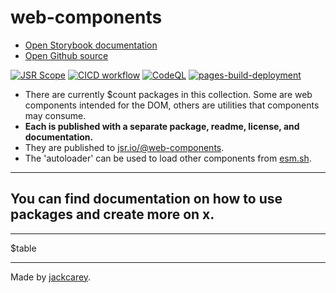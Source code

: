 # web-components

-   [Open Storybook documentation](https://jackcarey.co.uk/web-components/storybook-static/)
-   [Open Github source](https://github.com/jackcarey/web-components)

[![JSR Scope](https://jsr.io/badges/@web-components)](https://jsr.io/@web-components)
[![CICD workflow](https://github.com/jackcarey/web-components/actions/workflows/cicd.yml/badge.svg?branch=main)](https://github.com/jackcarey/web-components/actions/workflows/cicd.yml?query=branch%3Amain)
[![CodeQL](https://github.com/jackcarey/web-components/actions/workflows/github-code-scanning/codeql/badge.svg)](https://github.com/jackcarey/web-components/actions/workflows/github-code-scanning/codeql)
[![pages-build-deployment](https://github.com/jackcarey/web-components/actions/workflows/pages/pages-build-deployment/badge.svg)](https://github.com/jackcarey/web-components/actions/workflows/pages/pages-build-deployment)

-   There are currently $count packages in this collection. Some are web components intended for the DOM, others are utilities that components may consume.
-   **Each is published with a separate package, readme, license, and documentation.**
-   They are published to [jsr.io/@web-components](https://jsr.io/@web-components).
-   The 'autoloader' can be used to load other components from [esm.sh](https://esm.sh/).

---

## You can find documentation on how to use packages and create more on x.

---

$table

---

Made by [jackcarey](https://jackcarey.co.uk/).
